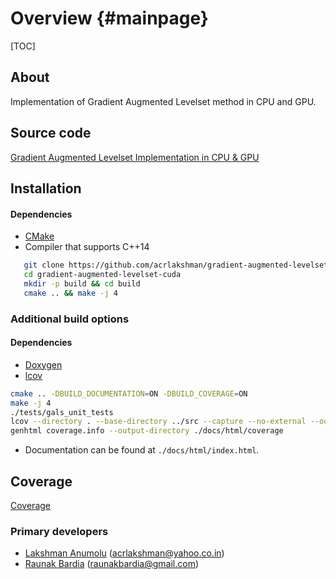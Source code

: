 Overview {#mainpage}
========

[TOC]

## About

Implementation of Gradient Augmented Levelset method in CPU and GPU.

## Source code

[Gradient Augmented Levelset Implementation in CPU & GPU][src]

## Installation

#### Dependencies

* [CMake]
* Compiler that supports C++14

```sh
   git clone https://github.com/acrlakshman/gradient-augmented-levelset-cuda --recursive
   cd gradient-augmented-levelset-cuda
   mkdir -p build && cd build
   cmake .. && make -j 4
```

### Additional build options

#### Dependencies

* [Doxygen]
* [lcov]

```sh
cmake .. -DBUILD_DOCUMENTATION=ON -DBUILD_COVERAGE=ON
make -j 4
./tests/gals_unit_tests
lcov --directory . --base-directory ../src --capture --no-external --output-file coverage.info
genhtml coverage.info --output-directory ./docs/html/coverage
```

* Documentation can be found at `./docs/html/index.html`.

## Coverage

[Coverage]

### Primary developers

* [Lakshman Anumolu][Lakshman] (acrlakshman@yahoo.co.in)
* [Raunak Bardia][Raunak] (raunakbardia@gmail.com)

[src]:https://github.com/acrlakshman/gradient_augmented_levelset_cuda
[CMake]:https://github.com/Kitware/CMake
[Doxygen]:https://github.com/doxygen/doxygen
[lcov]:https://github.com/linux-test-project/lcov
[Coverage]:https://acrlakshman.github.io/gradient-augmented-levelset-cuda/coverage
[Lakshman]:https://lakshmananumolu.com
[Raunak]:https://raunakbardia.wordpress.com
